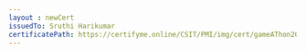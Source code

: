 ```yaml
--- 
layout : newCert 
issuedTo: Sruthi Harikumar 
certificatePath: https://certifyme.online/CSIT/PMI/img/cert/gameAThon2021/SruthiHarikumar_21e05.png
--- 
```

